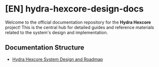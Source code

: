 
##
# [EN] hydra-hexcore-design-docs

Welcome to the official documentation repository for the **Hydra Hexcore** project! This is the central hub for detailed guides and reference materials related to the system's design and implementation.

## Documentation Structure

- [Hydra Hexcore System Design and Roadmap](./docs/index-en.md)
